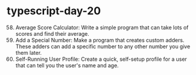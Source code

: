 # typescript-day-20

58. Average Score Calculator: Write a simple program that can take lots of scores and find their average.
59. Add a Special Number: Make a program that creates custom adders. These adders can add a specific number to any other number you give them later.
60. Self-Running User Profile: Create a quick, self-setup profile for a user that can tell you the user's name and age.
